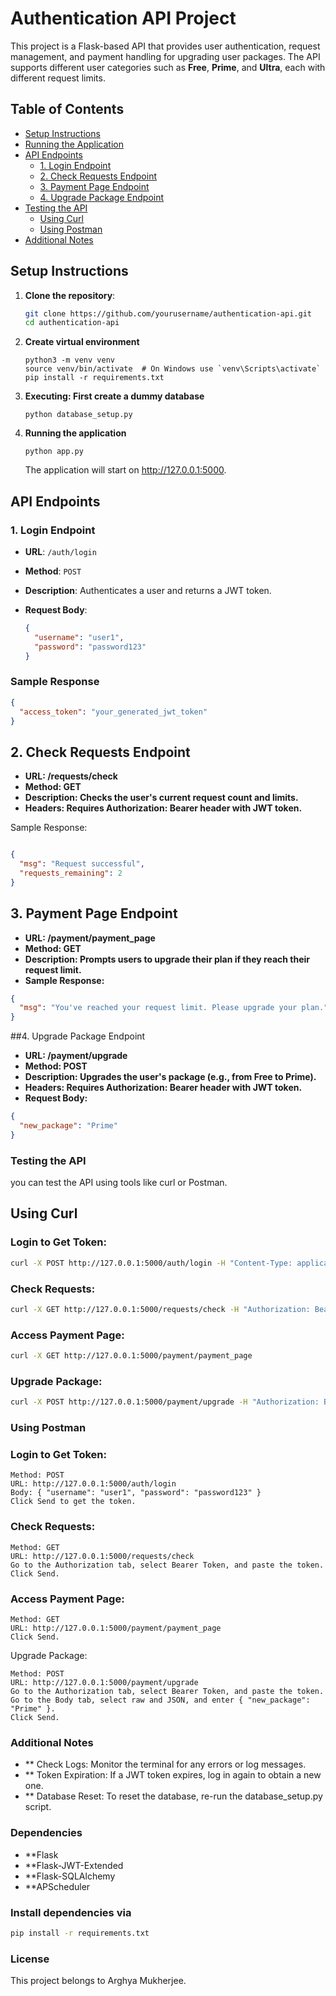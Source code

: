 # Authentication API Project

This project is a Flask-based API that provides user authentication, request management, and payment handling for upgrading user packages. The API supports different user categories such as **Free**, **Prime**, and **Ultra**, each with different request limits.

## Table of Contents

- [Setup Instructions](#setup-instructions)
- [Running the Application](#running-the-application)
- [API Endpoints](#api-endpoints)
  - [1. Login Endpoint](#1-login-endpoint)
  - [2. Check Requests Endpoint](#2-check-requests-endpoint)
  - [3. Payment Page Endpoint](#3-payment-page-endpoint)
  - [4. Upgrade Package Endpoint](#4-upgrade-package-endpoint)
- [Testing the API](#testing-the-api)
  - [Using Curl](#using-curl)
  - [Using Postman](#using-postman)
- [Additional Notes](#additional-notes)

## Setup Instructions

1. **Clone the repository**:

   ```bash
   git clone https://github.com/yourusername/authentication-api.git
   cd authentication-api
   ```
2. **Create virtual environment**
    ```
    python3 -m venv venv
    source venv/bin/activate  # On Windows use `venv\Scripts\activate`
    pip install -r requirements.txt
    ```
3. **Executing: First create a dummy database**
    ```
    python database_setup.py
    ```
4. **Running the application**
    ```
    python app.py
    ```
    The application will start on http://127.0.0.1:5000.

## API Endpoints

### 1. Login Endpoint

- **URL**: `/auth/login`
- **Method**: `POST`
- **Description**: Authenticates a user and returns a JWT token.
- **Request Body**:

  ```json
  {
    "username": "user1",
    "password": "password123"
  }
### Sample Response
```json
{
  "access_token": "your_generated_jwt_token"
}
```

## 2. Check Requests Endpoint
- **URL: /requests/check**
- **Method: GET**
- **Description: Checks the user's current request count and limits.**
- **Headers: Requires Authorization: Bearer <token> header with JWT token.**

Sample Response:

```json

{
  "msg": "Request successful",
  "requests_remaining": 2
}
```
## 3. Payment Page Endpoint
- **URL: /payment/payment_page**
- **Method: GET**
- **Description: Prompts users to upgrade their plan if they reach their request limit.**
- **Sample Response:**
```json
{
  "msg": "You've reached your request limit. Please upgrade your plan."
}
```
##4. Upgrade Package Endpoint
- **URL: /payment/upgrade**
- **Method: POST**
- **Description: Upgrades the user's package (e.g., from Free to Prime).**
- **Headers: Requires Authorization: Bearer <token> header with JWT token.**
- **Request Body:**
```json
{
  "new_package": "Prime"
}
```

### Testing the API
you can test the API using tools like curl or Postman.

## Using Curl
### Login to Get Token:

```bash
curl -X POST http://127.0.0.1:5000/auth/login -H "Content-Type: application/json" -d "{\"username\": \"user1\", \"password\": \"password123\"}"
```
### Check Requests:
```bash
curl -X GET http://127.0.0.1:5000/requests/check -H "Authorization: Bearer <your_token>"
```
### Access Payment Page:
```bash
curl -X GET http://127.0.0.1:5000/payment/payment_page
```
### Upgrade Package:
```bash
curl -X POST http://127.0.0.1:5000/payment/upgrade -H "Authorization: Bearer <your_token>" -H "Content-Type: application/json" -d "{\"new_package\": \"Prime\"}"
```

### Using Postman
### Login to Get Token:
```
Method: POST
URL: http://127.0.0.1:5000/auth/login
Body: { "username": "user1", "password": "password123" }
Click Send to get the token.
```
### Check Requests:
```
Method: GET
URL: http://127.0.0.1:5000/requests/check
Go to the Authorization tab, select Bearer Token, and paste the token.
Click Send.
```

### Access Payment Page:

```
Method: GET
URL: http://127.0.0.1:5000/payment/payment_page
Click Send.
```
Upgrade Package:
```
Method: POST
URL: http://127.0.0.1:5000/payment/upgrade
Go to the Authorization tab, select Bearer Token, and paste the token.
Go to the Body tab, select raw and JSON, and enter { "new_package": "Prime" }.
Click Send.
```

### Additional Notes
- ** Check Logs: Monitor the terminal for any errors or log messages.
- ** Token Expiration: If a JWT token expires, log in again to obtain a new one.
- ** Database Reset: To reset the database, re-run the database_setup.py script.

### Dependencies
- **Flask
- **Flask-JWT-Extended
- **Flask-SQLAlchemy
- **APScheduler

### Install dependencies via 
```bash
pip install -r requirements.txt
```
### License
This project belongs to Arghya Mukherjee.

